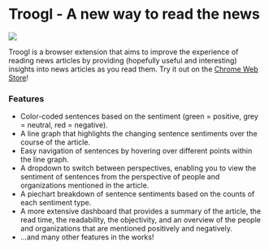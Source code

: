 # Troogl - A new way to read the news

![](app/images/plugin-demo.gif)

Troogl is a browser extension that aims to improve the experience of reading news articles by providing (hopefully useful and interesting) insights into news articles as you read them. Try it out on the [Chrome Web Store](https://chrome.google.com/webstore)!

### Features

- Color-coded sentences based on the sentiment (green = positive, grey = neutral, red = negative).
- A line graph that highlights the changing sentence sentiments over the course of the article.
- Easy navigation of sentences by hovering over different points within the line graph.
- A dropdown to switch between perspectives, enabling you to view the sentiment of sentences from the perspective of people and organizations mentioned in the article.
- A piechart breakdown of sentence sentiments based on the counts of each sentiment type.
- A more extensive dashboard that provides a summary of the article, the read time, the readability, the objectivity, and an overview of the people and organizations that are mentioned positively and negatively.
- ...and many other features in the works!